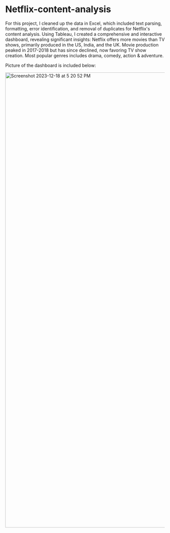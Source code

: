 # Netflix-content-analysis

For this project, I cleaned up the data in Excel, which included text parsing, formatting, error identification, and removal of duplicates for Netflix's content analysis. Using Tableau, I created a comprehensive and interactive dashboard, revealing significant insights: Netflix offers more movies than TV shows, primarily produced in the US, India, and the UK. Movie production peaked in 2017-2018 but has since declined, now favoring TV show creation. Most popular genres includes drama, comedy, action & adventure.

Picture of the dashboard is included below:

<img width="1440" alt="Screenshot 2023-12-18 at 5 20 52 PM" src="https://github.com/barshsiwakoti/Netflix-content-analysis/assets/121818116/df4b89a0-9c31-4a13-846e-55d8ef12da11">
